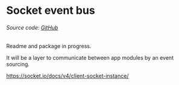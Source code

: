 # Socket event bus

###### Source code: [GitHub](https://github.com/MichalSalek/npm_packages/tree/master/socket)

Readme and package in progress.

It will be a layer to communicate between app modules by an event sourcing.


https://socket.io/docs/v4/client-socket-instance/
